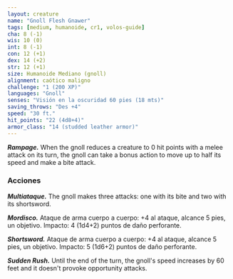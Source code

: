 ```yaml
---
layout: creature
name: "Gnoll Flesh Gnawer"
tags: [medium, humanoide, cr1, volos-guide]
cha: 8 (-1)
wis: 10 (0)
int: 8 (-1)
con: 12 (+1)
dex: 14 (+2)
str: 12 (+1)
size: Humanoide Mediano (gnoll)
alignment: caótico maligno
challenge: "1 (200 XP)"
languages: "Gnoll"
senses: "Visión en la oscuridad 60 pies (18 mts)"
saving_throws: "Des +4"
speed: "30 ft."
hit_points: "22 (4d8+4)"
armor_class: "14 (studded leather armor)"
---
```


***Rampage.*** When the gnoll reduces a creature to 0 hit points with a melee attack on its turn, the gnoll can take a bonus action to move up to half its speed and make a bite attack.

### Acciones

***Multiataque.*** The gnoll makes three attacks: one with its bite and two with its shortsword.

***Mordisco.*** Ataque de arma cuerpo a cuerpo: +4 al ataque, alcance 5 pies, un objetivo. Impacto: 4 (1d4+2) puntos de daño perforante.

***Shortsword.*** Ataque de arma cuerpo a cuerpo: +4 al ataque, alcance 5 pies, un objetivo. Impacto: 5 (1d6+2) puntos de daño perforante.

***Sudden Rush.*** Until the end of the turn, the gnoll's speed increases by 60 feet and it doesn't provoke opportunity attacks.